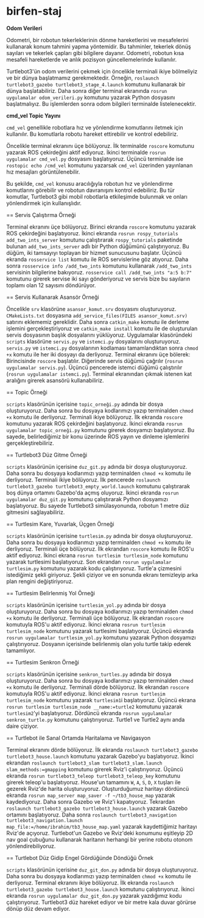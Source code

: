 # birfen-staj

**Odom Verileri**

Odometri, bir robotun tekerleklerinin dönme hareketlerini ve mesafelerini kullanarak konum tahmini yapma yöntemidir. Bu tahminler, tekerlek dönüş sayıları ve tekerlek çapları gibi bilgilere dayanır. Odometri, robotun kısa mesafeli hareketlerde ve anlık pozisyon güncellemelerinde kullanılır.

Turtlebot3'ün odom verilerini çekmek için öncelikle terminali ikiye bölmeliyiz ve bir dünya başlatmamız gerekmektedir. Örneğin, `roslaunch turtlebot3_gazebo turtlebot3_stage_4.launch` komutunu kullanarak bir dünya başlatabiliriz. Daha sonra diğer terminal ekranında `rosrun uygulamalar odom_verileri.py` komutunu yazarak Python dosyasını başlatmalıyız. Bu işlemlerden sonra odom bilgileri terminalde listelenecektir.

**cmd_vel Topic Yayını**

`cmd_vel` genellikle robotlara hız ve yönlendirme komutlarını iletmek için kullanılır. Bu komutlarla robotu hareket ettirebilir ve kontrol edebiliriz.

Öncelikle terminal ekranını üçe bölüyoruz. İlk terminalde `roscore` komutunu yazarak ROS çekirdeğini aktif ediyoruz. İkinci terminalde `rosrun uygulamalar cmd_vel.py` dosyasını başlatıyoruz. Üçüncü terminalde ise `rostopic echo /cmd_vel` komutunu yazarsak `cmd_vel` üzerinden yayınlanan hız mesajları görüntülenebilir.

Bu şekilde, `cmd_vel` konusu aracılığıyla robotun hız ve yönlendirme komutlarını görebilir ve robotun davranışını kontrol edebiliriz. Bu tür komutlar, Turtlebot3 gibi mobil robotlarla etkileşimde bulunmak ve onları yönlendirmek için kullanışlıdır.



== Servis Çalıştırma Örneği

Terminal ekranını üçe bölüyoruz. Birinci ekranda `roscore` komutunu yazarak ROS çekirdeğini başlatıyoruz. İkinci ekranda `rosrun rospy_tutorials add_two_ints_server` komutunu çalıştırarak `rospy_tutorials` paketinde bulunan `add_two_ints_server` adlı bir Python düğümünü çalıştırıyoruz. Bu düğüm, iki tamsayıyı toplayan bir hizmet sunucusunu başlatır. Üçüncü ekranda `rosservice list` komutu ile ROS servislerine göz atıyoruz. Daha sonra `rosservice info /add_two_ints` komutunu kullanarak `/add_two_ints` servisinin bilgilerine bakıyoruz. `rosservice call /add_two_ints "a:5 b:7"` komutunu girerek servise iki sayı gönderiyoruz ve servis bize bu sayıların toplamı olan 12 sayısını döndürüyor.

== Servis Kullanarak Asansör Örneği

Öncelikle `srv` klasörüne `asansor_komut.srv` dosyasını oluşturuyoruz. `CMakeLists.txt` dosyasına `add_service_files(FILES asansor_komut.srv)` satırını eklememiz gereklidir. Daha sonra `catkin_make` komutu ile derleme işlemini gerçekleştiriyoruz ve `catkin_make install` komutu ile de oluşturulan servis dosyasının başlık dosyalarını yüklüyoruz. Uygulamalar klasöründeki `scripts` klasörüne `servis.py` ve `istemci.py` dosyalarını oluşturuyoruz. `servis.py` ve `istemci.py` dosyalarının kodlaması tamamlandıktan sonra `chmod +x` komutu ile her iki dosyayı da derliyoruz. Terminal ekranını üçe bölerek: Birincisinde `roscore` başlatılır. Diğerinde servis düğümü çağrılır (`rosrun uygulamalar servis.py`). Üçüncü pencerede istemci düğümü çalıştırılır (`rosrun uygulamalar istemci.py`). Terminal ekranından çıkmak istenen kat aralığını girerek asansörü kullanabiliriz.

== Topic Örneği

`scripts` klasörünün içerisine `topic_orneği.py` adında bir dosya oluşturuyoruz. Daha sonra bu dosyaya kodlarımızı yazıp terminalden `chmod +x` komutu ile derliyoruz. Terminali ikiye bölüyoruz. İlk ekranda `roscore` komutunu yazarak ROS çekirdeğini başlatıyoruz. İkinci ekranda `rosrun uygulamalar topic_orneği.py` komutunu girerek dosyamızı başlatıyoruz. Bu sayede, belirlediğimiz bir konu üzerinde ROS yayın ve dinleme işlemlerini gerçekleştirebiliriz.

== Turtlebot3 Düz Gitme Örneği

`scripts` klasörünün içerisine `duz_git.py` adında bir dosya oluşturuyoruz. Daha sonra bu dosyaya kodlarımızı yazıp terminalden `chmod +x` komutu ile derliyoruz. Terminali ikiye bölüyoruz. İlk pencerede `roslaunch turtlebot3_gazebo turtlebot3_empty_world.launch` komutunu çalıştırarak boş dünya ortamını Gazebo'da açmış oluyoruz. İkinci ekranda `rosrun uygulamalar duz_git.py` komutunu çalıştırarak Python dosyamızı başlatıyoruz. Bu sayede Turtlebot3 simülasyonunda, robotun 1 metre düz gitmesini sağlayabiliriz.

== Turtlesim Kare, Yuvarlak, Üçgen Örneği

`scripts` klasörünün içerisine `turtlesim.py` adında bir dosya oluşturuyoruz. Daha sonra bu dosyaya kodlarımızı yazıp terminalden `chmod +x` komutu ile derliyoruz. Terminali üçe bölüyoruz. İlk ekrandan `roscore` komutu ile ROS'u aktif ediyoruz. İkinci ekrana `rosrun turtlesim turtlesim_node` komutunu yazarak turtlesimi başlatıyoruz. Son ekrandan `rosrun uygulamalar turtlesim.py` komutunu yazarak kodu çalıştırıyoruz. Turtle'a çizmesini istediğimiz şekli giriyoruz. Şekli çiziyor ve en sonunda ekranı temizleyip arka plan rengini değiştiriyoruz.




== Turtlesim Belirlenmiş Yol Örneği

`scripts` klasörünün içerisine `turtlesim_yol.py` adında bir dosya oluşturuyoruz. Daha sonra bu dosyaya kodlarımızı yazıp terminalden `chmod +x` komutu ile derliyoruz. Terminali üçe bölüyoruz. İlk ekrandan `roscore` komutuyla ROS'u aktif ediyoruz. İkinci ekrana `rosrun turtlesim turtlesim_node` komutunu yazarak turtlesimi başlatıyoruz. Üçüncü ekranda `rosrun uygulamalar turtlesim_yol.py` komutunu yazarak Python dosyamızı çalıştırıyoruz. Dosyanın içerisinde belirlenmiş olan yolu turtle takip ederek tamamlıyor.

== Turtlesim Senkron Örneği

`scripts` klasörünün içerisine `senkron_turtles.py` adında bir dosya oluşturuyoruz. Daha sonra bu dosyaya kodlarımızı yazıp terminalden `chmod +x` komutu ile derliyoruz. Terminali dörde bölüyoruz. İlk ekrandan `roscore` komutuyla ROS'u aktif ediyoruz. İkinci ekrana `rosrun turtlesim turtlesim_node` komutunu yazarak `turtlesim1`i başlatıyoruz. Üçüncü ekrana `rosrun turtlesim turtlesim_node __name:=turtle2` komutunu yazarak `turtlesim2`'yi başlatıyoruz. Dördüncü ekranda `rosrun uygulamalar senkron_turtle.py` komutunu çalıştırıyoruz. Turtle1 ve Turtle2 aynı anda daire çiziyor.

== Turtlebot ile Sanal Ortamda Haritalama ve Navigasyon

Terminal ekranını dörde bölüyoruz. İlk ekranda `roslaunch turtlebot3_gazebo turtlebot3_house.launch` komutunu yazarak Gazebo'yu başlatıyoruz. İkinci ekrandan `roslaunch turtlebot3_slam turtlebot3_slam.launch slam_methods:=gmapping` komutunu girerek Rviz'i çalıştırıyoruz. Üçüncü ekranda `rosrun turtlebot3_teleop turtlebot3_teleop_key` komutunu girerek teleop'u başlatıyoruz. House'un tamamını `W`, `A`, `S`, `D`, `X` tuşları ile gezerek Rviz'de harita oluşturuyoruz. Oluşturduğumuz haritayı dördüncü ekranda `rosrun map_server map_saver -f ~/tb3_house_map` yazarak kaydediyoruz. Daha sonra Gazebo ve Rviz'i kapatıyoruz. Tekrardan `roslaunch turtlebot3_gazebo turtlebot3_house.launch` yazarak Gazebo ortamını başlatıyoruz. Daha sonra `roslaunch turtlebot3_navigation turtlebot3_navigation.launch map_file:=/home/ibrahim/tb3_house_map.yaml` yazarak kaydettiğimiz haritayı Rviz'de açıyoruz. Turtlebot'un Gazebo ve Rviz'deki konumunu eşitleyip 2D nav goal çubuğunu kullanarak haritanın herhangi bir yerine robotu otonom yönlendirebiliyoruz.

== Turtlebot Düz Gidip Engel Gördüğünde Döndüğü Örnek

`scripts` klasörünün içerisine `duz_git_don.py` adında bir dosya oluşturuyoruz. Daha sonra bu dosyaya kodlarımızı yazıp terminalden `chmod +x` komutu ile derliyoruz. Terminal ekranını ikiye bölüyoruz. İlk ekranda `roslaunch turtlebot3_gazebo turtlebot3_house.launch` komutunu çalıştırıyoruz. İkinci ekranda `rosrun uygulamalar duz_git_don.py` yazarak yazdığımız kodu çalıştırıyoruz. Turtlebot3 düz hareket ediyor ve bir metre kala duvar görürse dönüp düz devam ediyor.



























